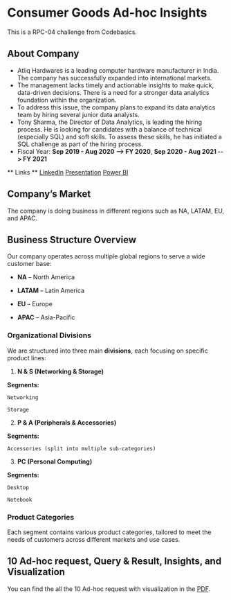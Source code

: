 # Consumer Goods Ad-hoc Insights
This is a RPC-04 challenge from Codebasics.

## About Company
 + Atliq Hardwares is a leading computer hardware manufacturer in India. The company has successfully expanded into international markets.
 + The management lacks timely and actionable insights to make quick, data-driven decisions. There is a need for a stronger data analytics foundation within the organization.
 + To address this issue, the company plans to expand its data analytics team by hiring several junior data analysts.
 + Tony Sharma, the Director of Data Analytics, is leading the hiring process. He is looking for candidates with a balance of technical (especially SQL) and soft skills. To assess these skills, he has initiated a SQL challenge as part of the hiring process.
 + Fiscal Year: **Sep 2019 - Aug 2020 --> FY 2020**, **Sep 2020 - Aug 2021 --> FY 2021**

** Links ** 
[LinkedIn](---)
[Presentation](---)
[Power BI](---)

## Company’s Market
The company is doing business in different regions such as NA, LATAM, EU, and APAC.

## Business Structure Overview
Our company operates across multiple global regions to serve a wide customer base:
+ **NA** – North America

+ **LATAM** – Latin America

+ **EU** – Europe

+ **APAC** – Asia-Pacific

### Organizational Divisions
We are structured into three main **divisions**, each focusing on specific product lines:

1. **N & S (Networking & Storage)**

  **Segments:**

    Networking

    Storage

2. **P & A (Peripherals & Accessories)**

  **Segments:**

    Accessories (split into multiple sub-categories)

3. **PC (Personal Computing)**

  **Segments:**

    Desktop

    Notebook

### Product Categories
Each segment contains various product categories, tailored to meet the needs of customers across different markets and use cases.

## 10 Ad-hoc request, Query & Result, Insights, and Visualization
You can find the all the 10 Ad-hoc request with visualization in the [PDF](https://github.com/bharat-chotwani/Executive-Management/blob/ab915f8ab8b475990e2c6b607cd8e32c171607c9/RCP-4%20Presentation.pdf).


